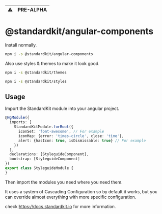| :warning: | PRE-ALPHA |
|-----------|:----------|

# @standardkit/angular-components

Install normally.

```bash
npm i -s @standardkit/angular-components
```

Also use styles & themes to make it look good.

```bash
npm i -s @standardkit/themes
```

```bash
npm i -s @standardkit/styles
```

## Usage

Import the StandardKit module into your angular project.

```typescript
@NgModule({
  imports: [
    StandardKitModule.forRoot({
      iconSet: 'font-awesome', // For example
      iconMap: {error: 'times-circle', close: 'time'},
      alert: {hasIcon: true, isDismissable: true} // For example
    })
  ],
  declarations: [StyleguideComponent],
  bootstrap: [StyleguideComponent]
})
export class StyleguideModule {
}

```

Then import the modules you need where you need them.

It uses a system of Cascading Configuration so by default it works, 
but you can override almost everything with more specific configuration.

check https://docs.standardkit.io for more information.
